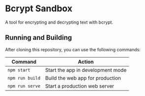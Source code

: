 # Bcrypt Sandbox

A tool for encrypting and decrypting text with bcrypt.



## Running and Building

After cloning this repository, you can use the following commands:

| Command         | Action                            |
| --------------- | --------------------------------- |
| `npm start`     | Start the app in development mode |
| `npm run build` | Build the web app for production  |
| `npm run serve` | Start a production web server     |





